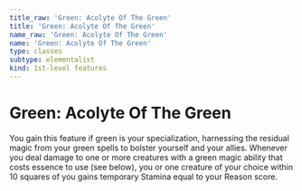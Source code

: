 ```yaml
---
title_raw: 'Green: Acolyte Of The Green'
title: 'Green: Acolyte Of The Green'
name_raw: 'Green: Acolyte Of The Green'
name: 'Green: Acolyte Of The Green'
type: classes
subtype: elementalist
kind: 1st-level features
---
```


# Green: Acolyte Of The Green

You gain this feature if green is your specialization, harnessing the residual magic from your green spells to bolster yourself and your allies. Whenever you deal damage to one or more creatures with a green magic ability that costs essence to use (see below), you or one creature of your choice within 10 squares of you gains temporary Stamina equal to your Reason score.
